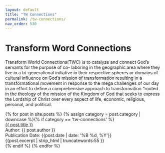 ```yaml
---
layout: default
title: "TW Connections"
permalink: /tw-connections/
nav_order: 530
---
```

<h1 class="category-title">Transform Word Connections</h1>
<p>Transform World Connections(TWC) is to catalyze and connect God’s servants for the purpose of co- laboring in the geographic area where they live in a tri-generational initiative in their respective spheres or domains of cultural influence on God’s mission of transformation resulting in a transformational movement in response to the mega challenges of our day in an effort to define a comprehensive approach to transformation “rooted in the theology of the mission of the Kingdom of God that seeks to express the Lordship of Christ over every aspect of life, economic, religious, personal, and political.</p>

<div class="article-container">
  {% for post in site.posts %}
    {% assign category = post.category | downcase %}{% if category == 'tw-connections' %}
      <div class="article-list">
        <div class="article-category"></div>
        <div class="article-summary">
          <a href="{{ post.url | prepend: site.baseurl }}">{{ post.title }}</a><br>
          <div class="author">Author: {{ post.author }}</div>
          <div class="publication-date">Publication Date: <time datetime="{{post.date | date: '%F'}}">{{post.date | date: '%B %d, %Y'}}</time></div>
          <div class="excerpt">{{post.excerpt | strip_html | truncatewords:55 }}</div>
        </div>
      </div>
    {% endif %}
  {% endfor %}
</div>
